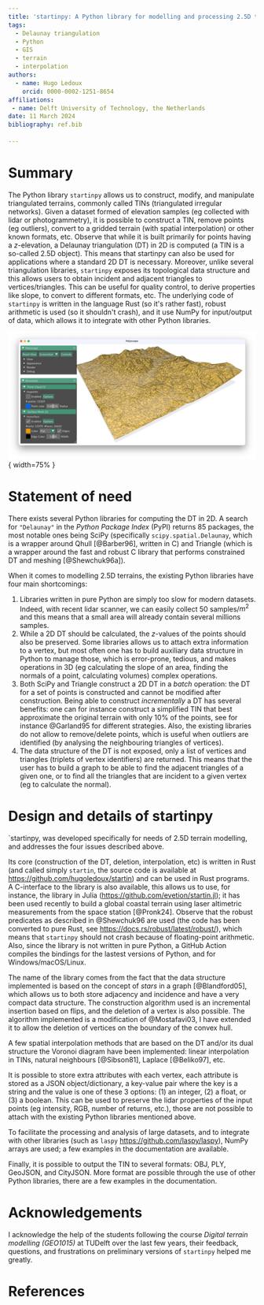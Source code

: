 ```yaml
---
title: 'startinpy: A Python library for modelling and processing 2.5D terrains'
tags:
  - Delaunay triangulation
  - Python
  - GIS
  - terrain
  - interpolation
authors:
  - name: Hugo Ledoux
    orcid: 0000-0002-1251-8654
affiliations:
 - name: Delft University of Technology, the Netherlands
date: 11 March 2024
bibliography: ref.bib

---
```


# Summary

The Python library `startinpy` allows us to construct, modify, and manipulate triangulated terrains, commonly called TINs (triangulated irregular networks).
Given a dataset formed of elevation samples (eg collected with lidar or photogrammetry), it is possible to construct a TIN, remove points (eg outliers), convert to a gridded terrain (with spatial interpolation) or other known formats, etc.
Observe that while it is built primarily for points having a *z*-elevation, a Delaunay triangulation (DT) in 2D is computed (a TIN is a so-called 2.5D object). 
This means that startinpy can also be used for applications where a standard 2D DT is necessary.
Moreover, unlike several triangulation libraries, `startinpy` exposes its topological data structure and this allows users to obtain incident and adjacent triangles to vertices/triangles. 
This can be useful for quality control, to derive properties like slope, to convert to different formats, etc. 
The underlying code of `startinpy` is written in the language Rust (so it's rather fast), robust arithmetic is used (so it shouldn't crash), and it use NumPy for input/output of data, which allows it to integrate with other Python libraries.

![A lidar dataset terrain reconstructed with startinpy and visualised with another Python library (Polyscope).](polyscope_gui.jpg){ width=75% }


# Statement of need

There exists several Python libraries for computing the DT in 2D.
A search for `"Delaunay"` in the *Python Package Index* (PyPI) returns 85 packages, the most notable ones being SciPy (specifically `scipy.spatial.Delaunay`, which is a wrapper around Qhull [@Barber96], written in C) and Triangle (which is a wrapper around the fast and robust C library that performs constrained DT and meshing [@Shewchuk96a]).

When it comes to modelling 2.5D terrains, the existing Python libraries have four main shortcomings:

  1. Libraries written in pure Python are simply too slow for modern datasets. Indeed, with recent lidar scanner, we can easily collect 50 samples/$m^2$ and this means that a small area will already contain several millions samples. 
  2. While a 2D DT should be calculated, the *z*-values of the points should also be preserved. Some libraries allows us to attach extra information to a vertex, but most often one has to build auxiliary data structure in Python to manage those, which is error-prone, tedious, and makes operations in 3D (eg calculating the slope of an area, finding the normals of a point, calculating volumes) complex operations.
  3. Both SciPy and Triangle construct a 2D DT in a *batch* operation: the DT for a set of points is constructed and cannot be modified after construction. Being able to construct *incrementally* a DT has several benefits: one can for instance construct a simplified TIN that best approximate the original terrain with only 10% of the points, see for instance @Garland95 for different strategies. Also, the existing libraries do not allow to remove/delete points, which is useful when outliers are identified (by analysing the neighbouring triangles of vertices).
  4. The data structure of the DT is not exposed, only a list of vertices and triangles (triplets of vertex identifiers) are returned. This means that the user has to build a graph to be able to find the adjacent triangles of a given one, or to find all the triangles that are incident to a given vertex (eg to calculate the normal).


# Design and details of startinpy

`startinpy, was developed specifically for needs of 2.5D terrain modelling, and addresses the four issues described above.

Its core (construction of the DT, deletion, interpolation, etc) is written in Rust (and called simply `startin`, the source code is available at https://github.com/hugoledoux/startin) and can be used in Rust programs. 
A C-interface to the library is also available, this allows us to use, for instance, the library in Julia (https://github.com/evetion/startin.jl); it has been used recently to build a global coastal terrain using laser altimetric measurements from the space station [@Pronk24].
Observe that the robust predicates as described in @Shewchuk96 are used (the code has been converted to pure Rust, see https://docs.rs/robust/latest/robust/), which means that `startinpy` should not crash because of floating-point arithmetic.
Also, since the library is not written in pure Python, a GitHub Action compiles the bindings for the lastest versions of Python, and for Windows/macOS/Linux.

The name of the library comes from the fact that the data structure implemented is based on the concept of *stars* in a graph [@Blandford05], which allows us to both store adjacency and incidence and have a very compact data structure.
The construction algorithm used is an incremental insertion based on flips, and the deletion of a vertex is also possible. 
The algorithm implemented is a modification of @Mostafavi03, I have extended it to allow the deletion of vertices on the boundary of the convex hull. 

A few spatial interpolation methods that are based on the DT and/or its dual structure the Voronoi diagram have been implemented: linear interpolation in TINs, natural neighbours [@Sibson81], Laplace [@Beliko97], etc.

It is possible to store extra attributes with each vertex, each attribute is stored as a JSON object/dictionary, a key-value pair where the key is a string and the value is one of these 3 options: (1) an integer, (2) a float, or (3) a boolean.
This can be used to preserve the lidar properties of the input points (eg intensity, RGB, number of returns, etc.), those are not possible to attach with the existing Python libraries mentioned above.

To facilitate the processing and analysis of large datasets, and to integrate with other libraries (such as `laspy` https://github.com/laspy/laspy), NumPy arrays are used; a few examples in the documentation are available.

Finally, it is possible to output the TIN to several formats: OBJ, PLY, GeoJSON, and CityJSON.
More format are possible through the use of other Python libraries, there are a few examples in the documentation.


# Acknowledgements

I acknowledge the help of the students following the course *Digital terrain modelling (GEO1015)* at TUDelft over the last few years, their feedback, questions, and frustrations on preliminary versions of `startinpy` helped me greatly.

# References